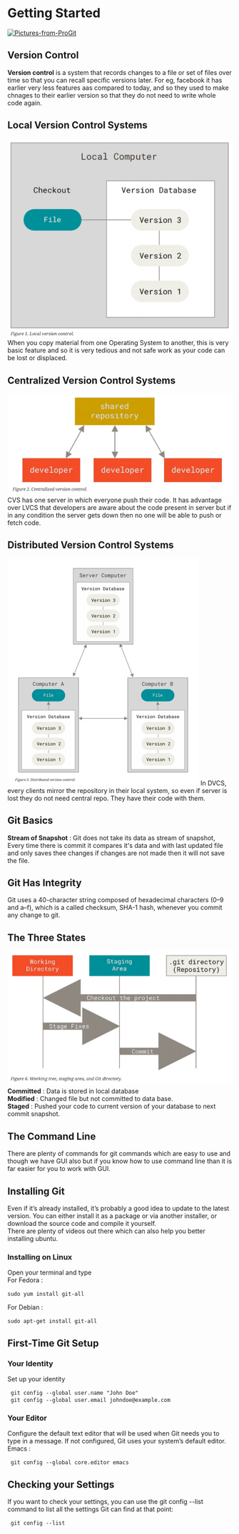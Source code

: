# Getting Started
[![Pictures-from-ProGit](https://img.shields.io/badge/Pictures%20from-ProGit-yellow.svg)](https://git-scm.com/book/en/v2)

## Version Control
**Version control** is a system that records changes to a file or set of files over time so that you can recall specific versions later. For eg, facebook it has earlier very less features aas compared to today, and so they used to make chnages to their earlier version so that they do not need to write whole code again.<br>

## Local Version Control Systems
<img src="lvcs.PNG" >
When you copy material from one Operating System to another, this is very basic feature and so it is very tedious and not safe work as your code can be lost or displaced.<br>

## Centralized Version Control Systems
<img src="cvcs.PNG" >
CVS has one server in which everyone push their code. It has advantage over LVCS that developers are aware about the code present in server but if in any condition the server gets down then no one will be able to push or fetch code.<br>

## Distributed Version Control Systems
<img src="dvcs.PNG" >
In DVCS, every clients mirror the repository in their local system, so even if server is lost they do not need central repo. They have their code with them.<br>

## Git Basics
**Stream of Snapshot** : Git does not take its data as stream of snapshot, Every time there is commit it compares it's data and with last updated file and only saves thee changes if changes are not made then it will not save the file.

## Git Has Integrity
Git uses a 40-character string composed of hexadecimal characters (0–9 and a–f), which is a called checksum,  SHA-1 hash, whenever you commit any change to git.

## The Three States
<img src="threestage.PNG" ><br>
**Committed** : Data is stored in local database<br>
**Modified** : Changed file but not committed to data base.<br>
**Staged** : Pushed your code to current version of your database to next commit snapshot.<br>

## The Command Line
There are plenty of commands for git commands which are easy to use and though we have GUI also but if you know how to use command line than it is far easier for you to work with GUI.

## Installing Git
Even if it’s already installed, it’s probably a good idea to update to the latest version. You can either install it as a package or via another installer, or download the source code and compile it yourself.<br>
There are plenty of videos out there which can also help you better installing ubuntu. 
### Installing on Linux
Open your terminal and type<br>For Fedora :
```
sudo yum install git-all
```
For Debian :
```
sudo apt-get install git-all
```
## First-Time Git Setup
### Your Identity
Set up your identity
```
 git config --global user.name "John Doe"
 git config --global user.email johndoe@example.com
```
### Your Editor
Configure the default text editor that will be used when Git needs you to type in a message. If not configured, Git uses your system’s default editor.
Emacs :
```
 git config --global core.editor emacs
```
## Checking your Settings
If you want to check your settings, you can use the git config --list command to list all the settings Git can find at that point:
```
 git config --list
```
